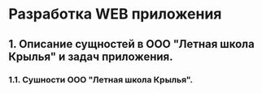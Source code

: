 # Разработка WEB приложения
## 1. Описание сущностей в ООО "Летная школа Крылья" и задач приложения.
### 1.1. Сушности ООО "Летная школа Крылья".

